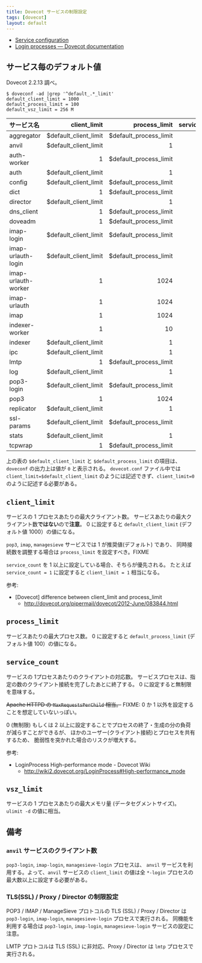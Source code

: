 ```yaml
---
title: Dovecot サービスの制限設定
tags: [dovecot]
layout: default
---
```


* [Service configuration](https://doc.dovecot.org/configuration_manual/service_configuration/)
* [Login processes — Dovecot documentation](https://doc.dovecot.org/admin_manual/login_processes/)

サービス毎のデフォルト値
----------------------------------------------------------------------

Dovecot 2.2.13 調べ。

``` console
$ doveconf -ad |grep '^default_.*_limit'
default_client_limit = 1000
default_process_limit = 100
default_vsz_limit = 256 M
```

<!--
doveconf -ad \
|sed -n \
  -e '/vsz_limit/d' \
  -e 's/^service \([^ ]*\).*/\1/p' \
  -e 's/^ .*limit = //p' \
  -e 's/^ .*count = //p' \
|sed 'N;N;N;s/\n/ /g' 
|awk '
    $2==0 {$2="$default_client_limit"}
    $3==0 {$3="$default_process_limit"}
    {printf("| %-19s | %21s | %22s | %15s |\n",$1,$2,$3,$4) }
  '
-->

| サービス名          | client_limit          | process_limit          | service_count   |
|:------------------- | ---------------------:| ----------------------:| ---------------:|
| aggregator          | $default_client_limit | $default_process_limit |               0 |
| anvil               | $default_client_limit |                      1 |               0 |
| auth-worker         |                     1 | $default_process_limit |               1 |
| auth                | $default_client_limit |                      1 |               0 |
| config              | $default_client_limit | $default_process_limit |               0 |
| dict                |                     1 | $default_process_limit |               0 |
| director            | $default_client_limit |                      1 |               0 |
| dns_client          |                     1 | $default_process_limit |               0 |
| doveadm             |                     1 | $default_process_limit |               1 |
| imap-login          | $default_client_limit | $default_process_limit |               1 |
| imap-urlauth-login  | $default_client_limit | $default_process_limit |               1 |
| imap-urlauth-worker |                     1 |                   1024 |               1 |
| imap-urlauth        |                     1 |                   1024 |               1 |
| imap                |                     1 |                   1024 |               1 |
| indexer-worker      |                     1 |                     10 |               0 |
| indexer             | $default_client_limit |                      1 |               0 |
| ipc                 | $default_client_limit |                      1 |               0 |
| lmtp                |                     1 | $default_process_limit |               0 |
| log                 | $default_client_limit |                      1 |               0 |
| pop3-login          | $default_client_limit | $default_process_limit |               1 |
| pop3                |                     1 |                   1024 |               1 |
| replicator          | $default_client_limit |                      1 |               0 |
| ssl-params          | $default_client_limit | $default_process_limit |               0 |
| stats               | $default_client_limit |                      1 |               0 |
| tcpwrap             |                     1 | $default_process_limit |               0 |

上の表の `$default_client_limit` と
`$default_process_limit` の項目は、`doveconf` の出力上は値が `0` と表示される。
`dovecot.conf` ファイル中では `client_limit=$default_client_limit`
のようには記述できず、`client_limit=0` のように記述する必要がある。

`client_limit`
----------------------------------------------------------------------

サービスの 1 プロセスあたりの最大クライアント数。
サービスあたりの最大クライアント数**ではない**ので**注意**。
0 に設定すると `default_client_limit` (デフォルト値 1000）の値になる。

`pop3`, `imap`, `managesieve` サービスでは 1 が推奨値(デフォルト) であり、
同時接続数を調整する場合は `process_limit` を設定すべき。FIXME

`service_count` を 1 以上に設定している場合、そちらが優先される。
たとえば `service_count = 1` に設定すると `client_limit = 1` 相当になる。

参考:

* [Dovecot] difference between client_limit and process_limit
    * <http://dovecot.org/pipermail/dovecot/2012-June/083844.html>

`process_limit`
----------------------------------------------------------------------

サービスあたりの最大プロセス数。
0 に設定すると `default_process_limit` (デフォルト値 100）の値になる。

`service_count`
----------------------------------------------------------------------

サービスの 1プロセスあたりのクライアントの対応数。
サービスプロセスは、指定の数のクライアント接続を完了したあとに終了する。
0 に設定すると無制限を意味する。

~~Apache HTTPD の `MaxRequestsPerChild` 相当。~~
FIXME: 0 か 1 以外を設定することを想定していないっぽい。

0 (無制限) もしくは 2
以上に設定することでプロセスの終了・生成の分の負荷が減らすことができるが、
ほかのユーザー(クライアント接続)とプロセスを共有するため、
脆弱性を突かれた場合のリスクが増大する。

参考:

* LoginProcess High-performance mode - Dovecot Wiki
    * <http://wiki2.dovecot.org/LoginProcess#High-performance_mode>

`vsz_limit`
----------------------------------------------------------------------

サービスの 1 プロセスあたりの最大メモリ量 (データセグメントサイズ)。
`ulimit -d` の値に相当。

備考
----------------------------------------------------------------------

### `anvil` サービスのクライアント数

`pop3-login`, `imap-login`, `managesieve-login` プロセスは、
`anvil` サービスを利用する。よって、`anvil` サービスの
`client_limit` の値は全 `*-login` プロセスの最大数以上に設定する必要がある。

### TLS(SSL) / Proxy / Director の制限設定

POP3 / IMAP / ManageSieve プロトコルの TLS (SSL) / Proxy / Director は
`pop3-login`, `imap-login`, `managesieve-login` プロセスで実行される。
同機能を利用する場合は `pop3-login`, `imap-login`, `managesieve-login`
サービスの設定に注意。

LMTP プロトコルは TLS (SSL) に非対応、Proxy / Director は
`lmtp` プロセスで実行される。

